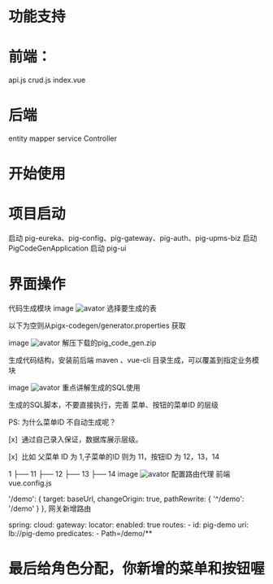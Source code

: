 # 功能支持
# 前端：
api.js
crud.js
index.vue
# 后端
entity
mapper
service
Controller
# 开始使用
# 项目启动
启动 pig-eureka、pig-config、pig-gateway、pig-auth、pig-upms-biz
启动 PigCodeGenApplication
启动 pig-ui
# 界面操作
代码生成模块
image
![avator](http://a.pig4cloud.com/20180803083802.png)
选择要生成的表

以下为空则从pigx-codegen/generator.properties 获取

image
![avator](http://a.pig4cloud.com/20180803084058.png)
解压下载的pig_code_gen.zip

生成代码结构，安装前后端 maven 、vue-cli 目录生成，可以覆盖到指定业务模块

image
![avator](http://a.pig4cloud.com/20180803084524.png)
重点讲解生成的SQL使用

生成的SQL脚本，不要直接执行，完善 菜单、按钮的菜单ID 的层级

PS: 为什么菜单ID 不自动生成呢？

[x] ​ 通过自己录入保证，数据库展示层级。

[x] ​ 比如 父菜单 ID 为 1,子菜单的ID 则为 11，按钮ID 为 12，13，14

1
├── 11
├── 12
├── 13
├── 14
image
![avator](http://a.pig4cloud.com/20180803084905.png)
配置路由代理 前端 vue.config.js

  '/demo': {
      target: baseUrl,
      changeOrigin: true,
      pathRewrite: {
          '^/demo': '/demo'
      }
  },
网关新增路由

spring:
  cloud:
    gateway:
      locator:
        enabled: true
      routes:
      - id: pig-demo
        uri: lb://pig-demo
        predicates:
        - Path=/demo/**
# 最后给角色分配，你新增的菜单和按钮喔